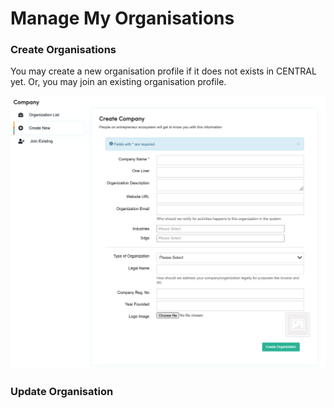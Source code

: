 # Manage My Organisations

### Create Organisations

You may create a new organisation profile if it does not exists in CENTRAL yet. Or, you may join an existing organisation profile.

![](../../.gitbook/assets/screenshot-2021-02-22-at-12.00.39-pm.png)

### Update Organisation



